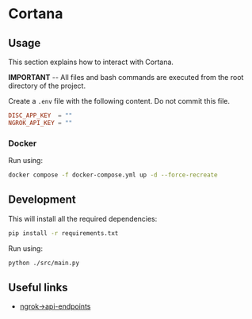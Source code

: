 # Cortana

## Usage

This section explains how to interact with Cortana.

**IMPORTANT** -- All files and bash commands are executed from the root directory of the project.

Create a `.env` file with the following content.
Do not commit this file.

```conf
DISC_APP_KEY  = ""
NGROK_API_KEY = ""
```

### Docker

Run using:

```bash
docker compose -f docker-compose.yml up -d --force-recreate
```

## Development

This will install all the required dependencies:

```bash
pip install -r requirements.txt
```

Run using:

```bash
python ./src/main.py
```

## Useful links

- [ngrok->api-endpoints](https://ngrok.com/docs/api/resources/endpoints/)
